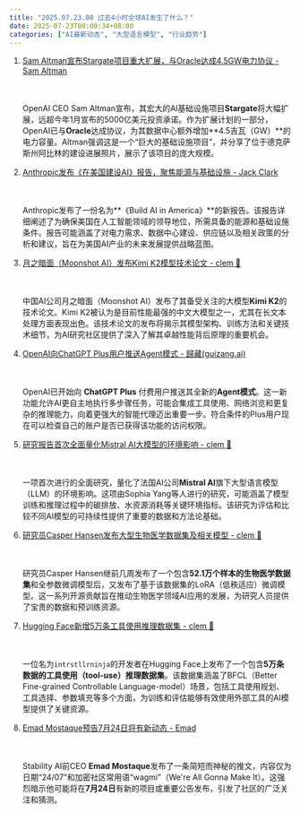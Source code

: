 ```yaml
---
title: "2025.07.23.00 过去4小时全球AI发生了什么？"
date: 2025-07-23T00:00:34+08:00
categories: ["AI最新动态", "大型语言模型", "行业趋势"]
---
```


1. [Sam Altman宣布Stargate项目重大扩展，与Oracle达成4.5GW电力协议 - Sam Altman](https://x.com/sama/status/1947640330318156074)

   \
   \
   OpenAI CEO Sam Altman宣布，其宏大的AI基础设施项目**Stargate**将大幅扩展，远超今年1月宣布的5000亿美元投资承诺。作为扩展计划的一部分，OpenAI已与**Oracle**达成协议，为其数据中心额外增加**4.5吉瓦（GW）**的电力容量。Altman强调这是一个“巨大的基础设施项目”，并分享了位于德克萨斯州阿比林的建设进展照片，展示了该项目的庞大规模。

2. [Anthropic发布《在美国建设AI》报告，聚焦能源与基础设施 - Jack Clark](https://x.com/jackclarkSF/status/1947661607523258518)

   \
   \
   Anthropic发布了一份名为**《Build AI in America》**的新报告。该报告详细阐述了为确保美国在人工智能领域的领导地位，所需具备的能源和基础设施条件。报告可能涵盖了对电力需求、数据中心建设、供应链以及相关政策的分析和建议，旨在为美国AI产业的未来发展提供战略蓝图。

3. [月之暗面（Moonshot AI）发布Kimi K2模型技术论文 - clem 🤗](https://x.com/ClementDelangue/status/1947641822685057169)

   \
   \
   中国AI公司月之暗面（Moonshot AI）发布了其备受关注的大模型**Kimi K2**的技术论文。Kimi K2被认为是目前性能最强的中文大模型之一，尤其在长文本处理方面表现出色。该技术论文的发布将揭示其模型架构、训练方法和关键技术细节，为AI研究社区提供了深入了解其卓越性能背后原理的重要机会。

4. [OpenAI向ChatGPT Plus用户推送Agent模式 - 歸藏(guizang.ai)](https://x.com/op7418/status/1947654623587930179)

   \
   \
   OpenAI已开始向 **ChatGPT Plus** 付费用户推送其全新的**Agent模式**。这一新功能允许AI更自主地执行多步骤任务，可能会集成工具使用、网络浏览和更复杂的推理能力，向着更强大的智能代理迈出重要一步。符合条件的Plus用户现在可以检查自己的账户是否已获得该功能的访问权限。

5. [研究报告首次全面量化Mistral AI大模型的环境影响 - clem 🤗](https://x.com/sophiamyang/status/1947677532230189279)

   \
   \
   一项首次进行的全面研究，量化了法国AI公司**Mistral AI**旗下大型语言模型（LLM）的环境影响。这项由Sophia Yang等人进行的研究，可能涵盖了模型训练和推理过程中的碳排放、水资源消耗等关键环境指标。该研究为评估和比较不同AI模型的可持续性提供了重要的数据和方法论基础。

6. [研究员Casper Hansen发布大型生物医学数据集及相关模型 - clem 🤗](https://x.com/casper_hansen_/status/1947675433723482605)

   \
   \
   研究员Casper Hansen继前几周发布了一个包含**52.1万个样本的生物医学数据集**和全参数微调模型后，又发布了基于该数据集的LoRA（低秩适应）微调模型。这一系列开源贡献旨在推动生物医学领域AI应用的发展，为研究人员提供了宝贵的数据和预训练资源。

7. [Hugging Face新增5万条工具使用推理数据集 - clem 🤗](https://x.com/intrstllrninja/status/1947669497856294917)

   \
   \
   一位名为`intrstllrninja`的开发者在Hugging Face上发布了一个包含**5万条数据的工具使用（tool-use）推理数据集**。该数据集涵盖了BFCL（Better Fine-grained Controllable Language-model）场景，包括工具使用规划、工具选择、参数填充等多个方面，为训练和评估能够有效使用外部工具的AI模型提供了关键资源。

8. [Emad Mostaque预告7月24日将有新动态 - Emad](https://x.com/EMostaque/status/1947658211802435860)

   \
   \
   Stability AI前CEO **Emad Mostaque**发布了一条简短而神秘的推文，内容仅为日期“24/07”和加密社区常用语“wagmi”（We're All Gonna Make It）。这强烈暗示他可能将在**7月24日**有新的项目或重要公告发布，引发了社区的广泛关注和猜测。